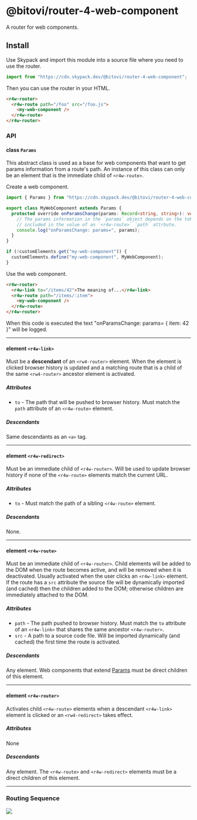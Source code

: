 # @bitovi/router-4-web-component

A router for web components.

## Install

Use Skypack and import this module into a source file where you need to use the router.

```ts
import from "https://cdn.skypack.dev/@bitovi/router-4-web-component";
```

Then you can use the router in your HTML.

```html
<r4w-router>
  <r4w-route path="/foo" src="/foo.js">
    <my-web-component />
  </r4w-route>
</r4w-router>
```

### API

#### class `Params`

This abstract class is used as a base for web components that want to get params
information from a route's path. An instance of this class can only be an
element that is the immediate child of `<r4w-route>`.

Create a web component.

```ts
import { Params } from "https://cdn.skypack.dev/@bitovi/router-4-web-component";

export class MyWebComponent extends Params {
  protected override onParamsChange(params: Record<string, string>): void {
    // The params information in the `params` object depends on the tokens
    // included in the value of an `<r4w-route>` `path` attrbute.
    console.log("onParamsChange: params=", params);
  }
}

if (!customElements.get("my-web-component")) {
  customElements.define("my-web-component", MyWebComponent);
}
```

Use the web component.

```html
<r4w-router>
  <r4w-link to="/items/42">The meaning of...</r4w-link>
  <r4w-route path="/items/:item">
    <my-web-component />
  </r4w-route>
</r4w-router>
```

When this code is executed the text "onParamsChange: params= { item: 42 }" will be logged.

---

#### element `<r4w-link>`

Must be a **descendant** of an `<rw4-router>` element. When the element is
clicked browser history is updated and a matching route that is a child of the
same `<rw4-router>` ancestor element is activated.

##### Attributes

- `to` - The path that will be pushed to browser history. Must match the `path`
  attribute of an `<r4w-route>` element.

##### Descendants

Same descendants as an `<a>` tag.

---

#### element `<r4w-redirect>`

Must be an immediate child of `<r4w-router>`. Will be used to update browser
history if none of the `<r4w-route>` elements match the current URL.

##### Attributes

- `to` - Must match the path of a sibling `<r4w-route>` element.

##### Descendants

None.

---

#### element `<r4w-route>`

Must be an immediate child of `<r4w-router>`. Child elements will be added to the DOM when
the route becomes active, and will be removed when it is deactivated. Usually
activated when the user clicks an `<r4w-link>` element. If the route has a `src`
attribute the source file will be dynamically imported (and cached) then the
children added to the DOM; otherwise children are immediately attached to the
DOM.

##### Attributes

- `path` - The path pushed to browser history. Must match the `to` attribute of
  an `<r4w-link>` that shares the same ancestor `<r4w-router>`.
- `src` - A path to a source code file. Will be imported dynamically (and
  cached) the first time the route is activated.

##### Descendants

Any element. Web components that extend [Params](#params) must be direct
children of this element.

---

#### element `<r4w-router>`

Activates child `<r4w-route>` elements when a descendant `<r4w-link>` element
is clicked or an `<rw4-redirect>` takes effect.

##### Attributes

None

##### Descendants

Any element. The `<r4w-route>` and `<r4w-redirect>` elements must be a direct
children of this element.

---

### Routing Sequence

[![](https://mermaid.ink/img/pako:eNqFlM9v2jAUx_-VJ19GEdBCIxhWxak77FBt2tbLlEM859FYJDazHVaG-N_3HCeBQaVe0CP-2N_v-2EfmDQ5Ms4c_q5RS3xU4sWKKtUAW2G9kmortIdSb0A4eLDJn3Gp9GZ1CVhTe7Q9E_--Tf0PXTGydt5UDRTDsTTV1mjU_op1aHdRNUapDoQ2JGLCAtnm8ExrIEslNw6C94CEfMarVQRy5bbCywKyLr0x7kgui8fFXIiOAQfcibIWpHHNn4t3-Oc1NMsfHG1ovj2rPIPcoHv4ZeF2RVugagwI-NYAAa0DREuF0i-RWxsLvhC-hcAbOmQCn16Vn0SrpTHbIGb3IAtV5pd17pJpcm9CTpXzX4UvBjcBQJ2fJX3CKA2jn4LHwL0vFcVE6aldvmhyhT7NuPiWlxyF9GpHtY12euocinJkG7LQuVLsuabxyOIGLB1G0eEwyA6H74meS3ZUcN6bLsQOoTJ5XWK33tsK58TZ46BoTK0fZEE9uzmh7ZSOzzQtOhpp15_X170Rbw21V6H73F6McEoMQ73WSuMgZZc3JWW9_mkgu13X94rm63alHChNA4bw-OWpLWZnqw8uxpvDDxqA2HrMlUXp2-6fWtnqshGr0FZC5fTcHAKSMhKrMGWcQkpF1CUZT_WRUFF7832vJePe1jhi9Tano9rXifG1oDaPGD0CjB_YK-Oz5G4yn8_ul8vZcko_sxHbM55MpouP9_PFfJoskvndMjmO2F9DXvi02fyziYPC8R9HT7LA?type=png)](https://mermaid.live/edit#pako:eNqFlM9v2jAUx_-VJ19GEdBCIxhWxak77FBt2tbLlEM859FYJDazHVaG-N_3HCeBQaVe0CP-2N_v-2EfmDQ5Ms4c_q5RS3xU4sWKKtUAW2G9kmortIdSb0A4eLDJn3Gp9GZ1CVhTe7Q9E_--Tf0PXTGydt5UDRTDsTTV1mjU_op1aHdRNUapDoQ2JGLCAtnm8ExrIEslNw6C94CEfMarVQRy5bbCywKyLr0x7kgui8fFXIiOAQfcibIWpHHNn4t3-Oc1NMsfHG1ovj2rPIPcoHv4ZeF2RVugagwI-NYAAa0DREuF0i-RWxsLvhC-hcAbOmQCn16Vn0SrpTHbIGb3IAtV5pd17pJpcm9CTpXzX4UvBjcBQJ2fJX3CKA2jn4LHwL0vFcVE6aldvmhyhT7NuPiWlxyF9GpHtY12euocinJkG7LQuVLsuabxyOIGLB1G0eEwyA6H74meS3ZUcN6bLsQOoTJ5XWK33tsK58TZ46BoTK0fZEE9uzmh7ZSOzzQtOhpp15_X170Rbw21V6H73F6McEoMQ73WSuMgZZc3JWW9_mkgu13X94rm63alHChNA4bw-OWpLWZnqw8uxpvDDxqA2HrMlUXp2-6fWtnqshGr0FZC5fTcHAKSMhKrMGWcQkpF1CUZT_WRUFF7832vJePe1jhi9Tano9rXifG1oDaPGD0CjB_YK-Oz5G4yn8_ul8vZcko_sxHbM55MpouP9_PFfJoskvndMjmO2F9DXvi02fyziYPC8R9HT7LA)
